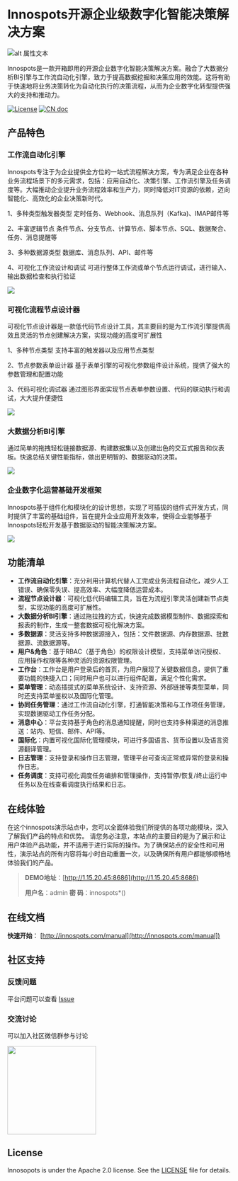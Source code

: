 # Innospots开源企业级数字化智能决策解决方案
![alt 属性文本](https://github.com/innospots/innospots-assets/blob/main/images/innospots-logo.png?raw=true)

Innospots是一款开箱即用的开源企业数字化智能决策解决方案。融合了大数据分析BI引擎与工作流自动化引擎，致力于提高数据挖掘和决策应用的效能。这将有助于快速地将业务决策转化为自动化执行的决策流程，从而为企业数字化转型提供强大的支持和推动力。

[![License](https://img.shields.io/github/license/innospots/innospots)](https://www.apache.org/licenses/LICENSE-2.0.html)
[![CN doc](https://img.shields.io/badge/文档-中文版-blue.svg)](http://innospots.com/manual)


## 产品特色

### 工作流自动化引擎
Innospots专注于为企业提供全方位的一站式流程解决方案，专为满足企业在各种业务流程场景下的多元需求，包括：应用自动化、决策引擎、工作流引擎及任务调度等。大幅推动企业提升业务流程效率和生产力，同时降低对IT资源的依赖，迈向智能化、高效化的企业决策新时代。

1、多种类型触发器类型 
   定时任务、Webhook、消息队列（Kafka)、IMAP邮件等

2、丰富逻辑节点 
   条件节点、分支节点、计算节点、脚本节点、SQL、数据聚合、任务、消息提醒等

3、多种数据源类型 
   数据库、消息队列、API、邮件等

4、可视化工作流设计和调试 
   可进行整体工作流或单个节点运行调试，进行输入、输出数据检查和执行验证

![](https://github.com/innospots/innospots-assets/blob/main/images/workflow-engine.png?raw=true)

### 可视化流程节点设计器
可视化节点设计器是一款低代码节点设计工具，其主要目的是为工作流引擎提供高效且灵活的节点创建解决方案，实现功能的高度可扩展性

1、多种节点类型 
   支持丰富的触发器以及应用节点类型

2、节点参数表单设计器 
   基于表单引擎的可视化参数组件设计系统，提供了强大的参数管理和配置功能

3、代码可视化调试器 
   通过图形界面实现节点表单参数设置、代码的联动执行和调试，大大提升便捷性

![](https://github.com/innospots/innospots-assets/blob/main/images/workflow-node-designer.png?raw=true)

### 大数据分析BI引擎
通过简单的拖拽轻松链接数据源、构建数据集以及创建出色的交互式报告和仪表板。快速总结关键性能指标，做出更明智的、数据驱动的决策。

![](https://github.com/innospots/innospots-assets/blob/main/images/bi-report.png?raw=true)

### 企业数字化运营基础开发框架
Innospots基于组件化和模块化的设计思想，实现了可插拔的组件式开发方式，同时提供了丰富的基础组件，旨在提升企业应用开发效率，使得企业能够基于Innospots轻松开发基于数据驱动的智能决策解决方案。

![](https://github.com/innospots/innospots-assets/blob/main/images/all-modules.png?raw=true)

## 功能清单

* **工作流自动化引擎**：充分利用计算机代替人工完成业务流程自动化，减少人工错误、确保零失误、提高效率、大幅度降低运营成本。
* **流程节点设计器**：可视化低代码编辑工具，旨在为流程引擎灵活创建新节点类型，实现功能的高度可扩展性。
* **大数据分析BI引擎**：通过拖拉拽的方式，快速完成数据模型制作、数据探索和报表的制作，生成一整套数据可视化解决方案。
* **多数据源**：灵活支持多种数据源接入，包括：文件数据源、内存数据源、批数据源、流数据源等。
* **用户&角色**：基于RBAC（基于角色）的权限设计模型，支持菜单访问授权、应用操作权限等各种灵活的资源权限管理。
* **工作台**：工作台是用户登录后的首页，为用户展现了关键数据信息，提供了重要功能的快捷入口；同时用户也可以进行组件配置，满足个性化需求。
* **菜单管理**：动态插拔式的菜单系统设计、支持资源、外部链接等类型菜单，同时还支持菜单鉴权以及国际化管理。
* **协同任务管理**：通过工作流自动化引擎，打通智能决策和与工作项任务管理，实现数据驱动工作任务分配。
* **消息中心**：平台支持基于角色的消息通知提醒，同时也支持多种渠道的消息推送：站内、短信、邮件、API等。
* **国际化**：内置可视化国际化管理模块，可进行多国语言、货币设置以及语言资源翻译管理。
* **日志管理**：支持登录和操作日志管理，管理平台可查询正常或异常的登录和操作日志。
* **任务调度**：支持可视化调度任务编排和管理操作，支持暂停/恢复/终止运行中任务以及在线查看调度执行结果和日志。


## 在线体验
在这个innospots演示站点中，您可以全面体验我们所提供的各项功能模块，深入了解我们产品的特点和优势。
请您务必注意，本站点的主要目的是为了展示和让用户体验产品功能，并不适用于进行实际的操作。为了确保站点的安全性和可用性，演示站点的所有内容将每小时自动重置一次，以及确保所有用户都能够顺畅地体验我们的产品。
> **DEMO地址**：[http://1.15.20.45:8686](http://1.15.20.45:8686)
> 
> **用户名**：admin 
> **密   码**：innospots*()

## 在线文档
**快速开始**：
[http://innospots.com/manual](http://innospots.com/manual])

## 社区支持
### 反馈问题
平台问题可以查看 [Issue](https://github.com/innospots/innospots/issues)

### 交流讨论
可以加入社区微信群参与讨论

<img src="https://github.com/innospots/innospots-assets/blob/main/images/smars-wx.png?raw=true" height="200" width="200" />


## License
Innosopots is under the Apache 2.0 license. See the [LICENSE](https://github.com/innospots/innospots/blob/master/LICENSE) file for details.